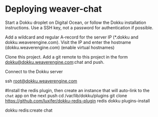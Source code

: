 # Deploying weaver-chat

Start a Dokku droplet on Digital Ocean, or follow the Dokku installation instructions. Use a SSH key, not a password for authentication if possible.

Add a wildcard and regular A-record for the server IP (*.dokku and dokku.weaverengine.com). Visit the IP and enter the hostname (dokku.weaverengine.com) (enable virtual hostnames)

Clone this project.
Add a git remote to this project in the form dokku@dokku.weaverengine.com:chat and push.

Connect to the Dokku server

ssh root@dokku.weaverengine.com

#Install the redis plugin, then create an instance that will auto-link to the `chat` app on the next push
cd /var/lib/dokku/plugins
git clone https://github.com/luxifer/dokku-redis-plugin redis
dokku plugins-install

dokku redis:create chat

